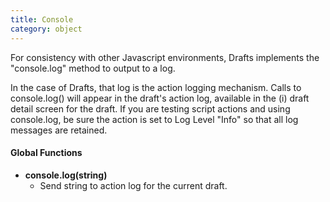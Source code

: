 ```yaml
---
title: Console
category: object
---
```


For consistency with other Javascript environments, Drafts implements the "console.log" method to output to a log.

In the case of Drafts, that log is the action logging mechanism. Calls to console.log() will appear in the draft's action log, available in the (i) draft detail screen for the draft.  If you are testing script actions and using console.log, be sure the action is set to Log Level "Info" so that all log messages are retained.

#### Global Functions

- **console.log(string)**
  - Send string to action log for the current draft.

